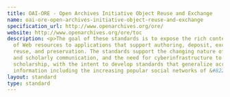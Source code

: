```yaml
---
title: OAI-ORE - Open Archives Initiative Object Reuse and Exchange
name: oai-ore-open-archives-initiative-object-reuse-and-exchange
specification_url: http://www.openarchives.org/ore/
website: http://www.openarchives.org/ore/toc
description: <p>The goal of these standards is to expose the rich content in aggregations
  of Web resources to applications that support authoring, deposit, exchange, visualization,
  reuse, and preservation. The standards support the changing nature of scholarship
  and scholarly communication, and the need for cyberinfrastructure to support that
  scholarship, with the intent to develop standards that generalize across all web-based
  information including the increasing popular social networks of &#8220;Web 2.0&#8221;.</p>
layout: standard
type: standard
---
```



